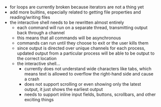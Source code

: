 - for loops are currently broken because iterators are not a thing yet
- add more builtins, especially related to getting file properties and reading/writing files
- the interactive shell needs to be rewritten almost entirely
	- each command will run on a separate thread, transmitting output back through a channel
	- this means that all commands will be asynchronous
	- commands can run until they choose to exit or the user kills them
	- since output is directed over unique channels for each process, updated output from a particular process will be able to be output to the correct location
	- the interactive shell...
		- currently does not understand wide characters like tabs, which means text is allowed to overflow the right-hand side and cause a crash
		- does not support scrolling or even showing only the latest output, it just shows the earliest output
		- needs to support inline input fields, buttons, scrollbars, and other exciting things
